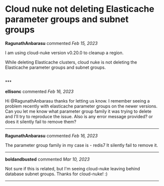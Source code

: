 # Cloud nuke not deleting Elasticache parameter groups and subnet groups

**RagunathAnbarasu** commented *Feb 15, 2023*

I am using cloud-nuke version v0.20.0 to cleanup a region.

While deleting Elasticache clusters, cloud nuke is not deleting the Elasticache parameter groups and subnet groups.



<br />
***


**ellisonc** commented *Feb 16, 2023*

Hi @RagunathAnbarasu thanks for letting us know.  I remember seeing a problem recently with elasticache parameter groups on the newer versions.  Can you let me know what parameter group family it was trying to delete and I'll try to reproduce the issue.  Also is any error message provided? or does it silently fail to remove them?
***

**RagunathAnbarasu** commented *Feb 16, 2023*

The parameter group family in my case is - redis7
It silently fail to remove it.
***

**boldandbusted** commented *Mar 10, 2023*

Not sure if this is related, but I'm seeing cloud-nuke leaving behind database subnet groups. Thanks for cloud-nuke! :)
***

